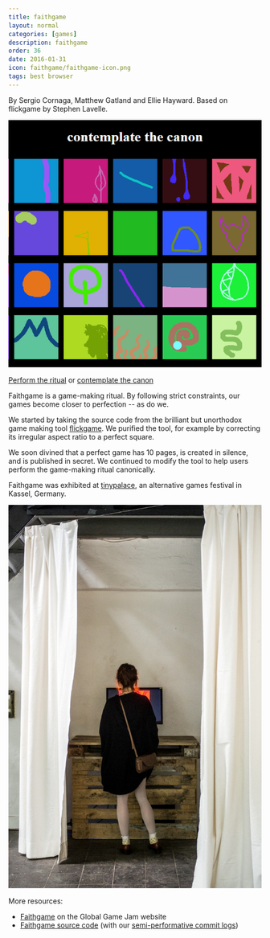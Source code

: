 ```yaml
---
title: faithgame
layout: normal
categories: [games]
description: faithgame
order: 36
date: 2016-01-31
icon: faithgame/faithgame-icon.png
tags: best browser
---
```


By Sergio Cornaga, Matthew Gatland and Ellie Hayward. Based on flickgame by Stephen Lavelle.

![faithgame](faithgame.png)

[Perform the ritual](http://faithgame.mgatland.com) or [contemplate the canon](http://faithgame.mgatland.com/gallery.html)

Faithgame is a game-making ritual. By following strict constraints, our games become closer to perfection -- as do we.

We started by taking the source code from the brilliant but unorthodox game making tool [flickgame](http://www.flickgame.org/). We purified the tool, for example by correcting its irregular aspect ratio to a perfect square.

We soon divined that a perfect game has 10 pages, is created in silence, and is published in secret. We continued to modify the tool to help users perform the game-making ritual canonically.

Faithgame was exhibited at [tinypalace](http://tinypalace.de/), an alternative games festival in Kassel, Germany.

![Faithgame at tinypalace](faithgame_at_tinypalace.jpg)

More resources:

* [Faithgame](http://globalgamejam.org/2016/games/faithgame) on the Global Game Jam website
* [Faithgame source code](https://github.com/mgatland/faithgame/) (with our [semi-performative commit logs](https://github.com/mgatland/faithgame/commits/master))


